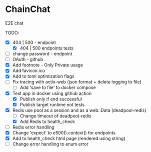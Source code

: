 # ChainChat
E2E chat


TODO:

* [x] 404 | 500 - endpoint
    * [x] 404 | 500 endpoints tests
* [ ] change password - endpoint
* [ ] OAuth - github
* [x] Add footnote - Only Private usage
* [x] Add favicon.ico
* [x] Add to toml optimization flags
* [ ] Fix tracing with actix-web (json format + delete logging to file)
    * [ ] Add 'save to file' to docker compose
* [x] Test app in docker using github action
    * [x] Publish only if end successful
    * [x] Publish target runtime not tests
* [x] Redis use pool as a session and as a web::Data (deadpool-redis)
    * [ ] Change timeout of deadpool-redis
    * [x] Add Redis to health_check
* [ ] Redis error handling
* [x] Change 'expect' to e500().context() for endpoints
* [x] Add to health_check html page (rendered using string)
* [ ] Change error handling to enum error
